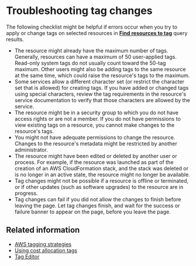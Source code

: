 # Troubleshooting tag changes<a name="troubleshooting-tags"></a>

The following checklist might be helpful if errors occur when you try to apply or change tags on selected resources in [**Find resources to tag**](find-resources-to-tag.md) query results\.
+ The resource might already have the maximum number of tags\. Generally, resources can have a maximum of 50 user\-applied tags\. Read\-only system tags do not usually count toward the 50\-tag maximum\. Other users might also be adding tags to the same resource at the same time, which could raise the resource's tags to the maximum\.
+ Some services allow a different character set \(or restrict the character set that is allowed\) for creating tags\. If you have added or changed tags using special characters, review the tag requirements in the resource's service documentation to verify that those characters are allowed by the service\.
+ The resource might be in a security group to which you do not have access rights or are not a member\. If you do not have permissions to view existing tags on a resource, you cannot make changes to the resource's tags\.
+ You might not have adequate permissions to change the resource\. Changes to the resource's metadata might be restricted by another administrator\.
+ The resource might have been edited or deleted by another user or process\. For example, if the resource was launched as part of the creation of an AWS CloudFormation stack, and the stack was deleted or is no longer in an active state, the resource might no longer be available\.
+ Tag changes might not be possible if a resource is offline or terminated, or if other updates \(such as software upgrades\) to the resource are in progress\.
+ Tag changes can fail if you did not allow the changes to finish before leaving the page\. Let tag changes finish, and wait for the success or failure banner to appear on the page, before you leave the page\.

## Related information<a name="related-info-troubleshooting"></a>
+ [AWS tagging strategies](https://aws.amazon.com/answers/account-management/aws-tagging-strategies/)
+ [Using cost allocation tags](https://docs.aws.amazon.com/awsaccountbilling/latest/aboutv2/cost-alloc-tags.html#allocation-what)
+ [Tag Editor](tag-editor.md)